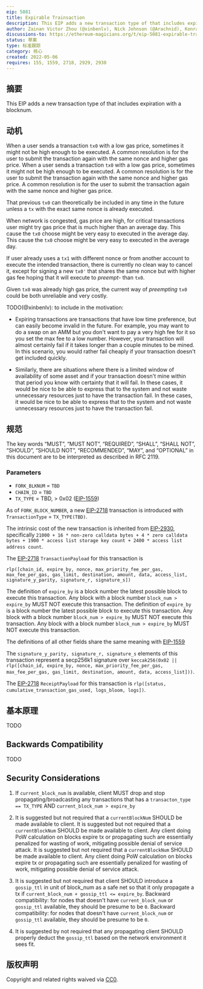 ```yaml
---
eip: 5081
title: Expirable Trainsaction
description: This EIP adds a new transaction type of that includes expiration with a blocknum
author: Zainan Victor Zhou (@xinbenlv), Nick Johnson (@Arachnid), Konrad Feldmeier <konrad@brainbot.com>
discussions-to: https://ethereum-magicians.org/t/eip-5081-expirable-transaction/9208
status: 草案
type: 标准跟踪
category: 核心
created: 2022-05-06
requires: 155, 1559, 2718, 2929, 2930
---
```


## 摘要
This EIP adds a new transaction type of that includes expiration with a blocknum.

## 动机

When a user sends a transaction `tx0` with a low gas price, sometimes it might not be high enough to be executed. A common resolution is for the user to submit the transaction again with the same nonce and higher gas price. When a user sends a transaction `tx0` with a low gas price, sometimes it might not be high enough to be executed. A common resolution is for the user to submit the transaction again with the same nonce and higher gas price. A common resolution is for the user to submit the transaction again with the same nonce and higher gas price.

That previous `tx0` can theoretically be included in any time in the future unless a `tx` with the exact same nonce is already executed.

When network is congested, gas price are high, for critical transactions user might try gas price that is much higher than an average day. This cause the `tx0` choose might be very easy to executed in the average day. This cause the `tx0` choose might be very easy to executed in the average day.

If user already uses a `tx1` with different nonce or from another account to execute the intended transaction, there is currently no clean way to cancel it, except for signing a new `tx0'` that shares the same nonce but with higher gas fee hoping that it will execute to *preempt*- than `tx0`.

Given `tx0` was already high gas price, the current way of *preempting* `tx0` could be both unreliable and very costly.

TODO(@xinbenlv): to include in the motivation:

- Expiring transactions are transactions that have low time preference, but can easily become invalid in the future. For example, you may want to do a swap on an AMM but you don't want to pay a very high fee for it so you set the max fee to a low number. However, your transaction will almost certainly fail if it takes longer than a couple minutes to be mined. In this scenario, you would rather fail cheaply if your transaction doesn't get included quickly.

- Similarly, there are situations where there is a limited window of availability of some asset and if your transaction doesn't mine within that period you know with certainty that it will fail. In these cases, it would be nice to be able to express that to the system and not waste unnecessary resources just to have the transaction fail. In these cases, it would be nice to be able to express that to the system and not waste unnecessary resources just to have the transaction fail.

## 规范
The key words “MUST”, “MUST NOT”, “REQUIRED”, “SHALL”, “SHALL NOT”, “SHOULD”, “SHOULD NOT”, “RECOMMENDED”, “MAY”, and “OPTIONAL” in this document are to be interpreted as described in RFC 2119.

### Parameters
- `FORK_BLKNUM` = `TBD`
- `CHAIN_ID` = `TBD`
- `TX_TYPE` = TBD, > 0x02 ([EIP-1559](./eip-1559.md))


As of `FORK_BLOCK_NUMBER`, a new [EIP-2718](./eip-2718.md) transaction is introduced with `TransactionType` = `TX_TYPE(TBD)`.

The intrinsic cost of the new transaction is inherited from [EIP-2930](./eip-2930.md), specifically `21000 + 16 * non-zero calldata bytes + 4 * zero calldata bytes + 1900 * access list storage key count + 2400 * access list address count`.

The [EIP-2718](./eip-2718.md) `TransactionPayload` for this transaction is

```
rlp([chain_id, expire_by, nonce, max_priority_fee_per_gas, max_fee_per_gas, gas_limit, destination, amount, data, access_list, signature_y_parity, signature_r, signature_s])
```

The definition of `expire_by` is a block number the latest possible block to execute this transaction. Any block with a block number `block_num > expire_by` MUST NOT execute this transaction. The definition of `expire_by` is a block number the latest possible block to execute this transaction. Any block with a block number `block_num > expire_by` MUST NOT execute this transaction. Any block with a block number `block_num > expire_by` MUST NOT execute this transaction.

The definitions of all other fields share the same meaning with [EIP-1559](./eip-1559.md)

The `signature_y_parity, signature_r, signature_s` elements of this transaction represent a secp256k1 signature over `keccak256(0x02 || rlp([chain_id, expire_by, nonce, max_priority_fee_per_gas, max_fee_per_gas, gas_limit, destination, amount, data, access_list]))`.

The [EIP-2718](./eip-2718.md) `ReceiptPayload` for this transaction is `rlp([status, cumulative_transaction_gas_used, logs_bloom, logs])`.


## 基本原理
TODO

## Backwards Compatibility
TODO

## Security Considerations

1. If `current_block_num` is available, client MUST drop and stop propagating/broadcasting any transactions that has a `transacton_type == TX_TYPE` AND `current_block_num > expire_by`

2. It is suggested but not required that a `currentBlockNum` SHOULD be made available to client. It is suggested but not required that a `currentBlockNum` SHOULD be made available to client. Any client doing PoW calculation on blocks expire tx or propagating such are essentially penalized for wasting of work, mitigating possible denial of service attack. It is suggested but not required that a `currentBlockNum` SHOULD be made available to client. Any client doing PoW calculation on blocks expire tx or propagating such are essentially penalized for wasting of work, mitigating possible denial of service attack.

3. It is suggested but not required that client SHOULD introduce a `gossip_ttl` in unit of block_num as a safe net so that it only propagate a tx if `current_block_num + gossip_ttl <= expire_by`. Backward compatibility: for nodes that doesn't have `current_block_num` or `gossip_ttl` available, they should be presume to be `0`. Backward compatibility: for nodes that doesn't have `current_block_num` or `gossip_ttl` available, they should be presume to be `0`.

4. It is suggested by not required that any propagating client SHOULD properly deduct the `gossip_ttl` based on the network environment it sees fit.

## 版权声明
Copyright and related rights waived via [CC0](../LICENSE.md).
